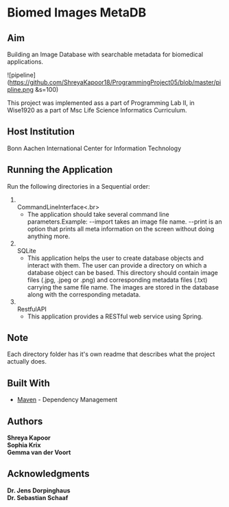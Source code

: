 # Biomed Images MetaDB
## Aim
Building an Image Database with searchable metadata for biomedical applications. 

![pipeline](https://github.com/ShreyaKapoor18/ProgrammingProject05/blob/master/pipline.png &s=100)

This project was implemented ass a part of Programming Lab II, in Wise1920 as a 
part of Msc Life Science Informatics Curriculum. 

## Host Institution 
Bonn Aachen International Center for Information Technology <br> 

## Running the Application
Run the following directories in a Sequential order: 
1. <br>CommandLineInterface<.br>
    - The application should take several command line parameters.Example: --import takes an image file name. --print is an option that prints all meta information on the screen without doing anything more. 
2. <br>SQLite</br>
    - This application helps the user to create database objects and interact with them. The user can provide a directory on which a database object can be based. This directory should contain image files (.jpg, .jpeg or .png) and corresponding metadata files (.txt) carrying the same file name. The images are stored in the database along with the corresponding metadata.
3. <br>RestfulAPI</br>
   - This application provides a RESTful web service using Spring.
## Note
Each directory folder has it's own readme that describes what the project actually does. 


## Built With

* [Maven](https://maven.apache.org/) - Dependency Management

## Authors

 **Shreya Kapoor** <br>
**Sophia Krix** <br>
**Gemma van der Voort**<br>

## Acknowledgments

**Dr. Jens Dorpinghaus** <br>
**Dr. Sebastian Schaaf**<br>
